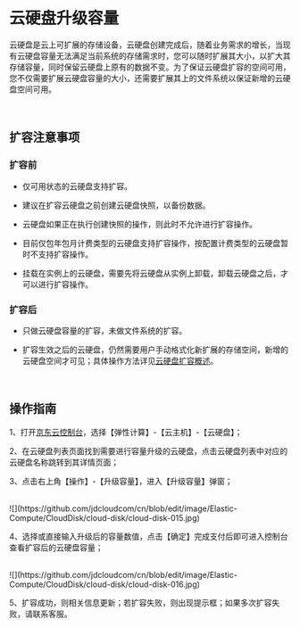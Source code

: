 # 云硬盘升级容量

云硬盘是云上可扩展的存储设备，云硬盘创建完成后，随着业务需求的增长，当现有云硬盘容量无法满足当前系统的存储需求时，您可以随时扩展其大小，以扩大其存储容量，同时保留云硬盘上原有的数据不变。为了保证云硬盘扩容的空间可用，您不仅需要扩展云硬盘容量的大小，还需要扩展其上的文件系统以保证新增的云硬盘空间可用。

<br>

##  扩容注意事项

### 扩容前



- 仅可用状态的云硬盘支持扩容。



- 建议在扩容云硬盘之前创建云硬盘快照，以备份数据。



- 云硬盘如果正在执行创建快照的操作，则此时不允许进行扩容操作。



- 目前仅包年包月计费类型的云硬盘支持扩容操作，按配置计费类型的云硬盘暂时不支持扩容操作。



- 挂载在实例上的云硬盘，需要先将云硬盘从实例上卸载，卸载云硬盘之后，才可以进行扩容操作。

### 扩容后

- 只做云硬盘容量的扩容，未做文件系统的扩容。

- 扩容生效之后的云硬盘，仍然需要用户手动格式化新扩展的存储空间，新增的云硬盘空间才可见；具体操作方法详见[云硬盘扩容概述](https://www.jdcloud.com/help/detail/1636/isCatalog/1)。

<br>

##  操作指南


1、打开[京东云控制台](https://console.jdcloud.com/)，选择【弹性计算】-【云主机】-【云硬盘】；

2、在云硬盘列表页面找到需要进行容量升级的云硬盘，点击云硬盘列表中对应的云硬盘名称跳转到其详情页面；

3、点击右上角【操作】-【升级容量】，进入【升级容量】弹窗；

<br>
![](https://github.com/jdcloudcom/cn/blob/edit/image/Elastic-Compute/CloudDisk/cloud-disk/cloud-disk-015.jpg)
<br>


4、选择或直接输入升级后的容量数值，点击【确定】完成支付后即可进入控制台查看扩容后的云硬盘容量；

<br>
![](https://github.com/jdcloudcom/cn/blob/edit/image/Elastic-Compute/CloudDisk/cloud-disk/cloud-disk-016.jpg)
<br>

5、扩容成功，则相关信息更新；若扩容失败，则出现提示框；如果多次扩容失败，请联系客服。
